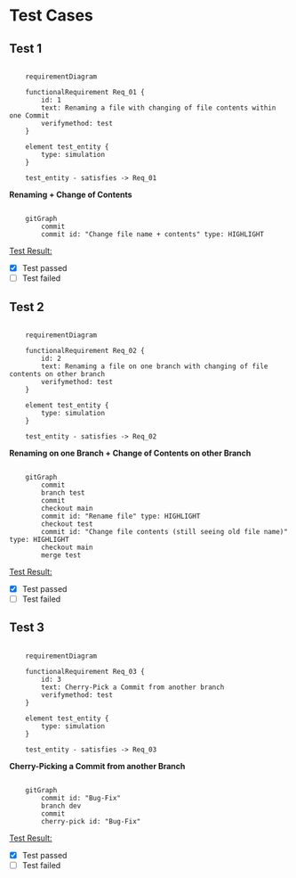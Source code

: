 # Test Cases

## Test 1

```mermaid

    requirementDiagram

    functionalRequirement Req_01 {
        id: 1
        text: Renaming a file with changing of file contents within one Commit
        verifymethod: test
    }

    element test_entity {
        type: simulation
    }

    test_entity - satisfies -> Req_01
```

**Renaming + Change of Contents**

```mermaid

    gitGraph
        commit
        commit id: "Change file name + contents" type: HIGHLIGHT
```

<ins>Test Result:</ins>

- [x] Test passed
- [ ] Test failed

## Test 2

```mermaid

    requirementDiagram

    functionalRequirement Req_02 {
        id: 2
        text: Renaming a file on one branch with changing of file contents on other branch
        verifymethod: test
    }

    element test_entity {
        type: simulation
    }

    test_entity - satisfies -> Req_02
```

**Renaming on one Branch + Change of Contents on other Branch**

```mermaid

    gitGraph
        commit
        branch test
        commit
        checkout main
        commit id: "Rename file" type: HIGHLIGHT
        checkout test
        commit id: "Change file contents (still seeing old file name)" type: HIGHLIGHT
        checkout main
        merge test
```

<ins>Test Result:</ins>

- [x] Test passed
- [ ] Test failed

## Test 3

```mermaid

    requirementDiagram

    functionalRequirement Req_03 {
        id: 3
        text: Cherry-Pick a Commit from another branch
        verifymethod: test
    }

    element test_entity {
        type: simulation
    }

    test_entity - satisfies -> Req_03
```

**Cherry-Picking a Commit from another Branch**

```mermaid

    gitGraph
        commit id: "Bug-Fix"
        branch dev
        commit
        cherry-pick id: "Bug-Fix"
```

<ins>Test Result:</ins>

- [x] Test passed
- [ ] Test failed